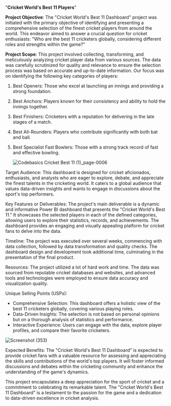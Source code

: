 "**Cricket World's Best 11 Players**"

**Project Objective**:
The "Cricket World's Best 11 Dashboard" project was initiated with the primary objective of identifying and presenting a comprehensive selection of the finest cricket players from around the world. This endeavor aimed to answer a crucial question for cricket enthusiasts: "Who are the best 11 cricketers globally, considering different roles and strengths within the game?"

**Project Scope**:
This project involved collecting, transforming, and meticulously analyzing cricket player data from various sources. The data was carefully scrutinized for quality and relevance to ensure the selection process was based on accurate and up-to-date information. Our focus was on identifying the following key categories of players:

1. Best Openers: Those who excel at launching an innings and providing a strong foundation.
2. Best Anchors: Players known for their consistency and ability to hold the innings together.
3. Best Finishers: Cricketers with a reputation for delivering in the late stages of a match.
4. Best All-Rounders: Players who contribute significantly with both bat and ball.
5. Best Specialist Fast Bowlers: Those with a strong track record of fast and effective bowling.

   ![Codebasics Cricket Best 11 (1)_page-0006](https://github.com/Shivamgautam79/T20-Players-Worldwide-/assets/149200088/718225aa-b472-4801-b748-8511a5aec7ca)


Target Audience:
This dashboard is designed for cricket aficionados, enthusiasts, and analysts who are eager to explore, debate, and appreciate the finest talents in the cricketing world. It caters to a global audience that values data-driven insights and wants to engage in discussions about the sport's top performers.

Key Features or Deliverables:
The project's main deliverable is a dynamic and informative Power BI dashboard that presents the "Cricket World's Best 11." It showcases the selected players in each of the defined categories, allowing users to explore their statistics, records, and achievements. The dashboard provides an engaging and visually appealing platform for cricket fans to delve into the data.

Timeline:
The project was executed over several weeks, commencing with data collection, followed by data transformation and quality checks. The dashboard design and development took additional time, culminating in the presentation of the final product.

Resources:
The project utilized a lot of hard work and time. The data was sourced from reputable cricket databases and websites, and advanced tools and technologies were employed to ensure data accuracy and visualization quality.

Unique Selling Points (USPs):
- Comprehensive Selection: This dashboard offers a holistic view of the best 11 cricketers globally, covering various playing roles.
- Data-Driven Insights: The selection is not based on personal opinions but on a thorough analysis of statistics and performance.
- Interactive Experience: Users can engage with the data, explore player profiles, and compare their favorite cricketers.
  
![Screenshot (353)](https://github.com/Shivamgautam79/T20-Players-Worldwide-/assets/149200088/9e43d51a-f221-4b70-a2d2-9a6991c3bbd4)

  

Expected Benefits:
The "Cricket World's Best 11 Dashboard" is expected to provide cricket fans with a valuable resource for assessing and appreciating the skills and contributions of the world's top players. It will foster informed discussions and debates within the cricketing community and enhance the understanding of the game's dynamics.

This project encapsulates a deep appreciation for the sport of cricket and a commitment to celebrating its remarkable talent. The "Cricket World's Best 11 Dashboard" is a testament to the passion for the game and a dedication to data-driven excellence in cricket analysis.
